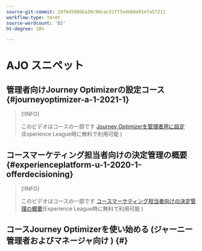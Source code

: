 ```yaml
---
source-git-commit: 28f84590dba39c90cac51ff7edeb6e01efa57211
workflow-type: tm+mt
source-wordcount: '82'
ht-degree: 10%

---
```

# AJO スニペット

## 管理者向けJourney Optimizerの設定コース {#journeyoptimizer-a-1-2021-1}

>[!INFO]
>
> このビデオはコースの一部です [Journey Optimizerを管理者用に設定](https://experienceleague.adobe.com/docs/courses/using/journeyoptimizer-a-1-2021-1.html)(Experience League時に無料で利用可能 )

## コースマーケティング担当者向けの決定管理の概要 {#experienceplatform-u-1-2020-1-offerdecisioning}

>[!INFO]
>
> このビデオはコースの一部です [コースマーケティング担当者向けの決定管理の概要](https://experienceleague.adobe.com/docs/courses/using/experienceplatform-u-1-2020-1-offerdecisioning.html?lang=ja)(Experience League時に無料で利用可能 )

## コースJourney Optimizerを使い始める (ジャーニー管理者およびマネージャ向け ) {#}
